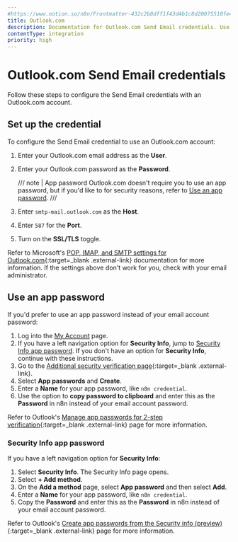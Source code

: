 ```yaml
---
#https://www.notion.so/n8n/Frontmatter-432c2b8dff1f43d4b1c8d20075510fe4
title: Outlook.com
description: Documentation for Outlook.com Send Email credentials. Use these credentials to authenticate Send Email with Outlook.com in n8n, a workflow automation platform.
contentType: integration
priority: high
---
```


# Outlook.com Send Email credentials

Follow these steps to configure the Send Email credentials with an Outlook.com account.

## Set up the credential

To configure the Send Email credential to use an Outlook.com account:

1. Enter your Outlook.com email address as the **User**.
2. Enter your Outlook.com password as the **Password**.

	/// note | App password
	Outlook.com doesn't require you to use an app password, but if you'd like to for security reasons, refer to [Use an app password](#use-an-app-password).
	///

4. Enter `smtp-mail.outlook.com` as the **Host**.
5. Enter `587` for the **Port**.
6. Turn on the **SSL/TLS** toggle.

Refer to Microsoft's [POP, IMAP, and SMTP settings for Outlook.com](https://support.microsoft.com/en-us/office/pop-imap-and-smtp-settings-for-outlook-com-d088b986-291d-42b8-9564-9c414e2aa040){:target=_blank .external-link} documentation for more information. If the settings above don't work for you, check with your email administrator.

## Use an app password

If you'd prefer to use an app password instead of your email account password:

1. Log into the [My Account](https://myaccount.microsoft.com/) page.
2. If you have a left navigation option for **Security Info**, jump to [Security Info app password](#security-info-app-password). If you don't have an option for **Security Info**, continue with these instructions.
3. Go to the [Additional security verification page](https://account.activedirectory.windowsazure.com/Proofup.aspx){:target=_blank .external-link}.
4. Select **App passwords** and **Create**.
5. Enter a **Name** for your app password, like `n8n credential`.
6. Use the option to **copy password to clipboard** and enter this as the **Password** in n8n instead of your email account password.

Refer to Outlook's [Manage app passwords for 2-step verification](https://support.microsoft.com/en-us/account-billing/manage-app-passwords-for-two-step-verification-d6dc8c6d-4bf7-4851-ad95-6d07799387e9){:target=_blank .external-link} page for more information.

### Security Info app password

If you have a left navigation option for **Security Info**:

1. Select **Security Info**. The Security Info page opens.
2. Select **+ Add method**.
3. On the **Add a method** page, select **App password** and then select **Add**.
4. Enter a **Name** for your app password, like `n8n credential`.
5. Copy the **Password** and enter this as the **Password** in n8n instead of your email account password.

Refer to Outlook's [Create app passwords from the Security info (preview)](https://support.microsoft.com/en-us/account-billing/create-app-passwords-from-the-security-info-preview-page-d8bc744a-ce3f-4d4d-89c9-eb38ab9d4137){:target=_blank .external-link} page for more information.
